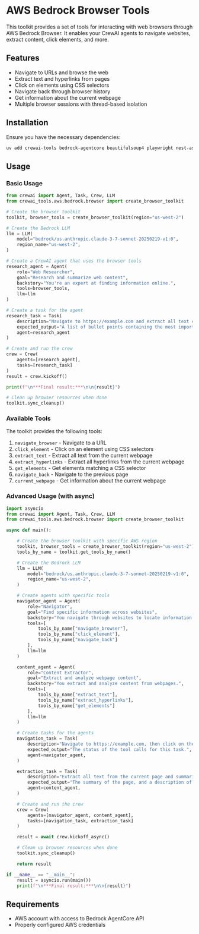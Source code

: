 # AWS Bedrock Browser Tools

This toolkit provides a set of tools for interacting with web browsers through AWS Bedrock Browser. It enables your CrewAI agents to navigate websites, extract content, click elements, and more.

## Features

- Navigate to URLs and browse the web
- Extract text and hyperlinks from pages
- Click on elements using CSS selectors
- Navigate back through browser history
- Get information about the current webpage
- Multiple browser sessions with thread-based isolation

## Installation

Ensure you have the necessary dependencies:

```bash
uv add crewai-tools bedrock-agentcore beautifulsoup4 playwright nest-asyncio
```

## Usage

### Basic Usage

```python
from crewai import Agent, Task, Crew, LLM
from crewai_tools.aws.bedrock.browser import create_browser_toolkit

# Create the browser toolkit
toolkit, browser_tools = create_browser_toolkit(region="us-west-2")

# Create the Bedrock LLM
llm = LLM(
    model="bedrock/us.anthropic.claude-3-7-sonnet-20250219-v1:0",
    region_name="us-west-2",
)

# Create a CrewAI agent that uses the browser tools
research_agent = Agent(
    role="Web Researcher",
    goal="Research and summarize web content",
    backstory="You're an expert at finding information online.",
    tools=browser_tools,
    llm=llm
)

# Create a task for the agent
research_task = Task(
    description="Navigate to https://example.com and extract all text content. Summarize the main points.",
    expected_output="A list of bullet points containing the most important information on https://example.com. Plus, a description of the tool calls used, and actions performed to get to the page.",
    agent=research_agent
)

# Create and run the crew
crew = Crew(
    agents=[research_agent],
    tasks=[research_task]
)
result = crew.kickoff()

print(f"\n***Final result:***\n\n{result}")

# Clean up browser resources when done
toolkit.sync_cleanup()
```

### Available Tools

The toolkit provides the following tools:

1. `navigate_browser` - Navigate to a URL
2. `click_element` - Click on an element using CSS selectors
3. `extract_text` - Extract all text from the current webpage
4. `extract_hyperlinks` - Extract all hyperlinks from the current webpage
5. `get_elements` - Get elements matching a CSS selector
6. `navigate_back` - Navigate to the previous page
7. `current_webpage` - Get information about the current webpage

### Advanced Usage (with async)

```python
import asyncio
from crewai import Agent, Task, Crew, LLM
from crewai_tools.aws.bedrock.browser import create_browser_toolkit

async def main():

    # Create the browser toolkit with specific AWS region
    toolkit, browser_tools = create_browser_toolkit(region="us-west-2")
    tools_by_name = toolkit.get_tools_by_name()

    # Create the Bedrock LLM
    llm = LLM(
        model="bedrock/us.anthropic.claude-3-7-sonnet-20250219-v1:0",
        region_name="us-west-2",
    )

    # Create agents with specific tools
    navigator_agent = Agent(
        role="Navigator",
        goal="Find specific information across websites",
        backstory="You navigate through websites to locate information.",
        tools=[
            tools_by_name["navigate_browser"],
            tools_by_name["click_element"],
            tools_by_name["navigate_back"]
        ],
        llm=llm
    )

    content_agent = Agent(
        role="Content Extractor",
        goal="Extract and analyze webpage content",
        backstory="You extract and analyze content from webpages.",
        tools=[
            tools_by_name["extract_text"],
            tools_by_name["extract_hyperlinks"],
            tools_by_name["get_elements"]
        ],
        llm=llm
    )

    # Create tasks for the agents
    navigation_task = Task(
        description="Navigate to https://example.com, then click on the the 'More information...' link.",
        expected_output="The status of the tool calls for this task.",
        agent=navigator_agent,
    )

    extraction_task = Task(
        description="Extract all text from the current page and summarize it.",
        expected_output="The summary of the page, and a description of the tool calls used, and actions performed to get to the page.",
        agent=content_agent,
    )

    # Create and run the crew
    crew = Crew(
        agents=[navigator_agent, content_agent],
        tasks=[navigation_task, extraction_task]
    )

    result = await crew.kickoff_async()

    # Clean up browser resources when done
    toolkit.sync_cleanup()

    return result

if __name__ == "__main__":
    result = asyncio.run(main())
    print(f"\n***Final result:***\n\n{result}")
```

## Requirements

- AWS account with access to Bedrock AgentCore API
- Properly configured AWS credentials